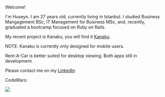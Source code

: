 Welcome!

I'm Huseyn. I am 27 years old, currently living in Istanbul. I studied Business Mangagement BSc, IT Management for Business MSc, and, recently, graduated a bootcamp focused on Ruby on Rails.

My recent project is Kanaku, you will find it <a href="http://www.kanaku.me/">Kanaku</a>.

NOTE: Kanaku is currently only designed for mobile users. 

Rent-A-Car is better suited for desktop viewing. Both apps still in development.

Please contact me on my <a href="https://www.linkedin.com/in/huseyn-hajiyev-akif/">LinkedIn</a>

CodeWars:

<a href="https://www.codewars.com/users/HuseynHajiyev"><img src="https://www.codewars.com/users/HuseynHajiyev/badges/large"></img></a>
